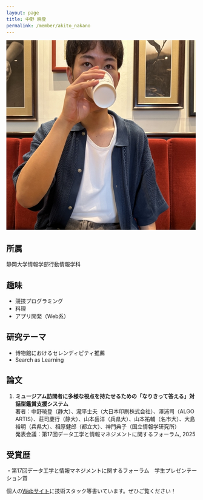 ```yaml
---
layout: page
title: 中野 暁登
permalink: /member/akito_nakano
---
```


![写真](/assets/img/members/akito_nakano.jpg "中野")

## 所属
静岡大学情報学部行動情報学科

## 趣味
- 競技プログラミング
- 料理
- アプリ開発（Web系）

## 研究テーマ
- 博物館におけるセレンディピティ推薦
- Search as Learning

## 論文  
1. **ミュージアム訪問者に多様な視点を持たせるための「なりきって答える」対話型鑑賞支援システム**  
著者：中野暁登（静大）、瀧平士夫（大日本印刷株式会社）、澤浦司（ALGO ARTIS）、莊司慶行（静大）、山本岳洋（兵県大）、山本祐輔（名市大）、大島裕明（兵県大）、相原健郎（都立大）、神門典子（国立情報学研究所）  
発表会議：第17回データ工学と情報マネジメントに関するフォーラム, 2025

## 受賞歴  
・第17回データ工学と情報マネジメントに関するフォーラム　学生プレゼンテーション賞

個人の[Webサイト](https://my-portfolio-rust-kappa-81.vercel.app/)に技術スタック等書いています。ぜひご覧ください！